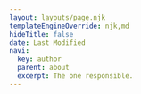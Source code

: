 ```yaml
---
layout: layouts/page.njk
templateEngineOverride: njk,md
hideTitle: false
date: Last Modified
navi:
  key: author
  parent: about
  excerpt: The one responsible.
---
```


